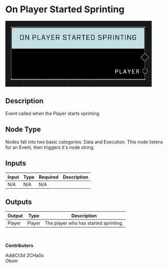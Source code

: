 # On Player Started Sprinting
![](../../../.gitbook/assets/on-player-started-sprinting.png)
## Description
Event called when the Player starts sprinting

## Node Type
Nodes fall into two basic categories: Data and Execution. This node listens for an Event, then triggers it's node string.

## Inputs
| Input | Type | Required | Description |
|------------------|------------------|----------|--------------------------------------------------------------|
| N/A | N/A | N/A | |

## Outputs
| Output | Type | Description |
|------------------|------------------|--------------------------------------------------------------|
| Player | Player | The player who has started sprinting. |

\
\
**Contributors**

AddiCt3d 2CHa0s \
Okom